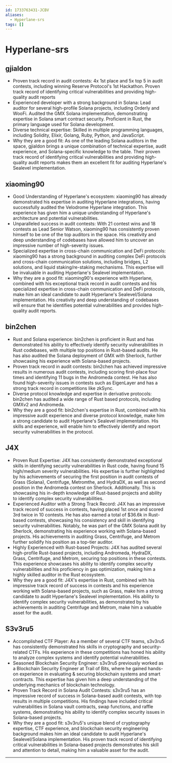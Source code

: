 ```yaml
---
id: 1733763431-JCBV
aliases:
  - Hyperlane-srs
tags: []
---
```


# Hyperlane-srs


## gjialdon

- Proven track record in audit contests: 4x 1st place and 5x top 5 in audit contests, including winning Reserve Protocol's 1st Hackathon. Proven track record of identifying critical vulnerabilities and providing high-quality audit reports
- Experienced developer with a strong background in Solana: Lead auditor for several high-profile Solana projects, including Orderly and WooFi. Audited the GMX Solana implementation, demonstrating expertise in Solana smart contract security. Proficient in Rust, the primary language used for Solana development.
- Diverse technical expertise: Skilled in multiple programming languages, including Solidity, Elixir, Golang, Ruby, Python, and JavaScript. 
- Why they are a good fit: As one of the leading Solana auditors in the space, gjialdon brings a unique combination of technical expertise, audit experience, and Solana-specific knowledge to the table. Their proven track record of identifying critical vulnerabilities and providing high-quality audit reports makes them an excellent fit for auditing Hyperlane's Sealevel implementation.


## xiaoming90

- Good Understanding of Hyperlane's ecosystem: xiaoming90 has already demonstrated his expertise in auditing Hyperlane integrations, having successfully audited the Velodrome Hyperlane integration. This experience has given him a unique understanding of Hyperlane's architecture and potential vulnerabilities.
- Unparalleled success in audit contests: With 21 contest wins and 18 contests as Lead Senior Watson, xiaoming90 has consistently proven himself to be one of the top auditors in the space. His creativity and deep understanding of codebases have allowed him to uncover an impressive number of high-severity issues.
- Specialized expertise in cross-chain communication and DeFi protocols: xiaoming90 has a strong background in auditing complex DeFi protocols and cross-chain communication solutions, including bridges, L2 solutions, and liquid staking/re-staking mechanisms. This expertise will be invaluable in auditing Hyperlane's Sealevel implementation.
- Why they are a good fit: xiaoming90's experience with Hyperlane, combined with his exceptional track record in audit contests and his specialized expertise in cross-chain communication and DeFi protocols, make him an ideal candidate to audit Hyperlane's Sealevel/Solana implementation. His creativity and deep understanding of codebases will ensure that he identifies potential vulnerabilities and provides high-quality audit reports.


## bin2chen

- Rust and Solana experience: bin2chen is proficient in Rust and has demonstrated his ability to effectively identify security vulnerabilities in Rust codebases, with multiple top positions in Rust-based audits. He has also audited the Solana deployment of GMX with Sherlock, further showcasing his experience with Solana-based projects.
- Proven track record in audit contests: bin2chen has achieved impressive results in numerous audit contests, including scoring first-place four times and identifying 11 bugs in the Andromeda contest. He has also found high-severity issues in contests such as EigenLayer and has a strong track record in competitions like zkSync.
- Diverse protocol knowledge and expertise in derivative protocols: bin2chen has audited a wide range of Rust based protocols, including GMXv2 and Andromeda. 
- Why they are a good fit: bin2chen's expertise in Rust, combined with his impressive audit experience and diverse protocol knowledge, make him a strong candidate to audit Hyperlane's Sealevel implementation. His skills and experience, will enable him to effectively identify and report security vulnerabilities in the protocol.


## J4X

- Proven Rust Expertise: J4X has consistently demonstrated exceptional skills in identifying security vulnerabilities in Rust code, having found 15 high/medium severity vulnerabilities. His expertise is further highlighted by his achievements of securing the first position in audit contests of Grass (Solana), Centrifuge, Metromthe, and HydraDX, as well as second position in the Andromeda contest on Sherlock. Additionally. This is showcasing his in-depth knowledge of Rust-based projects and ability to identify complex security vulnerabilities.
- Experienced Auditor with a Strong Track Record: J4X has an impressive track record of success in contests, having placed 1st once and scored 3rd twice in 10 contests. He has also earned a total of $36.6k in Rust-based contests, showcasing his consistency and skill in identifying security vulnerabilities. Notably, he was part of the GMX Solana audit by Sherlock, demonstrating his experience working with Solana-based projects. His achievements in auditing Grass, Centrifuge, and Metrom further solidify his position as a top-tier auditor.
- Highly Experienced with Rust-based Projects: J4X has audited several high-profile Rust-based projects, including Andromeda, HydraDX, Grass, Centrifuge, and Metrom, securing top positions in these contests. This experience showcases his ability to identify complex security vulnerabilities and his proficiency in gas optimization, making him a highly skilled auditor in the Rust ecosystem.
- Why they are a good fit: J4X's expertise in Rust, combined with his impressive track record of success in contests and his experience working with Solana-based projects, such as Grass, make him a strong candidate to audit Hyperlane's Sealevel implementation. His ability to identify complex security vulnerabilities, as demonstrated by his achievements in auditing Centrifuge and Metrom, make him a valuable asset for the audit.

## S3v3ru5 

- Accomplished CTF Player: As a member of several CTF teams, s3v3ru5 has consistently demonstrated his skills in cryptography and security-related CTFs. His experience in these competitions has honed his ability to analyze complex systems and identify potential vulnerabilities.
- Seasoned Blockchain Security Engineer: s3v3ru5 previously worked as a Blockchain Security Engineer at Trail of Bits, where he gained hands-on experience in evaluating & securing blockchain systems and smart contracts. This expertise has given him a deep understanding of the underlying mechanics of blockchain technology.
- Proven Track Record in Solana Audit Contests: s3v3ru5 has an impressive record of success in Solana-based audit contests, with top results in multiple competitions. His findings have included critical vulnerabilities in Solana vault contracts, swap functions, and raffle systems, demonstrating his ability to identify complex security issues in Solana-based projects.
- Why they are a good fit: s3v3ru5's unique blend of cryptography expertise, CTF experience, and blockchain security engineering background makes him an ideal candidate to audit Hyperlane's Sealevel/Solana implementation. His proven track record of identifying critical vulnerabilities in Solana-based projects demonstrates his skill and attention to detail, making him a valuable asset for the audit.



---
